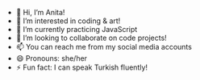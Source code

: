 - 👋 Hi, I’m Anita!
- 👀 I’m interested in coding & art!
- 🌱 I’m currently practicing JavaScript
- 💞️ I’m looking to collaborate on code projects!
- 📫 You can reach me from my social media accounts
- 😄 Pronouns: she/her
- ⚡ Fun fact: I can speak Turkish fluently!

<!---
anitadmrc/anitadmrc is a ✨ special ✨ repository because its `README.md` (this file) appears on your GitHub profile.
You can click the Preview link to take a look at your changes.
--->
